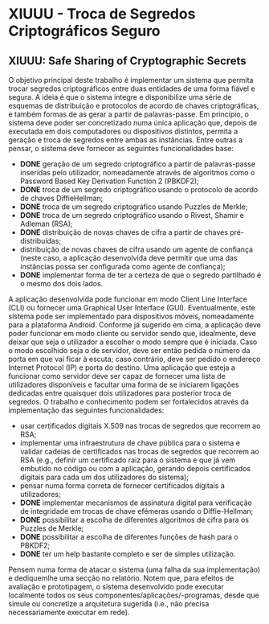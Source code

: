 # XIUUU - Troca de Segredos Criptográficos Seguro
## XIUUU: Safe Sharing of Cryptographic Secrets


O objetivo principal deste trabalho é implementar um sistema que permita trocar segredos
criptográficos entre duas entidades de uma forma fiável e segura. A ideia é que o sistema integre e disponibilize uma série de esquemas de distribuição e protocolos de acordo
de chaves criptográficas, e também formas de as gerar a partir de palavras-passe. Em
princípio, o sistema deve poder ser concretizado numa única aplicação que, depois de
executada em dois computadores ou dispositivos distintos, permita a geração e troca de
segredos entre ambas as instâncias. Entre outras a pensar, o sistema deve fornecer as
seguintes funcionalidades base:
- **DONE** geração de um segredo criptográfico a partir de palavras-passe inseridas pelo utilizador, nomeadamente através de algoritmos como o Password Based Key Derivation Function 2 (PBKDF2);
- **DONE** troca de um segredo criptográfico usando o protocolo de acordo de chaves DiffieHellman;
- **DONE** troca de um segredo criptográfico usando Puzzles de Merkle;
- **DONE** troca de um segredo criptográfico usando o Rivest, Shamir e Adleman (RSA);
- **DONE** distribuição de novas chaves de cifra a partir de chaves pré-distribuídas;
- distribuição de novas chaves de cifra usando um agente de confiança (neste caso, a
aplicação desenvolvida deve permitir que uma das instâncias possa ser configurada
como agente de confiança);
- **DONE** implementar forma de ter a certeza de que o segredo partilhado é o mesmo dos dois
lados.


A aplicação desenvolvida pode funcionar em modo Client Line Interface (CLI) ou fornecer
uma Graphical User Interface (GUI). Eventualmente, este sistema pode ser implementado
para dispositivos móveis, nomeadamente para a plataforma Android. Conforme já sugerido em cima, a aplicação deve poder funcionar em modo cliente ou servidor sendo que,
idealmente, deve deixar que seja o utilizador a escolher o modo sempre que é iniciada.
Caso o modo escolhido seja o de servidor, deve ser então pedida o número da porta em
que vai ficar à escuta; caso contrário, deve ser pedido o endereço Internet Protocol (IP)
e porta do destino. Uma aplicação que esteja a funcionar como servidor deve ser capaz
de fornecer uma lista de utilizadores disponíveis e facultar uma forma de se iniciarem ligações dedicadas entre quaisquer dois utilizadores para posterior troca de segredos. O
trabalho e conhecimento podem ser fortalecidos através da implementação das seguintes
funcionalidades:
- usar certificados digitais X.509 nas trocas de segredos que recorrem ao RSA;
- implementar uma infraestrutura de chave pública para o sistema e validar cadeias de
certificados nas trocas de segredos que recorrem ao RSA (e.g., definir um certificado
raiz para o sistema e que já vem embutido no código ou com a aplicação, gerando
depois certificados digitais para cada um dos utilizadores do sistema);
- pensar numa forma correta de fornecer certificados digitais a utilizadores;
- **DONE** implementar mecanismos de assinatura digital para verificação de integridade em trocas de chave efémeras usando o Diffie-Hellman;
- **DONE** possibilitar a escolha de diferentes algoritmos de cifra para os Puzzles de Merkle;
- **DONE** possibilitar a escolha de diferentes funções de hash para o PBKDF2;
- **DONE** ter um help bastante completo e ser de simples utilização.

Pensem numa forma de atacar o sistema (uma falha da sua implementação) e dediquemlhe uma secção no relatório. Notem que, para efeitos de avaliação e prototipagem, o sistema desenvolvido pode executar localmente todos os seus componentes/aplicações/-programas, desde que simule ou concretize a arquitetura sugerida (i.e., não precisa necessariamente executar em rede).
